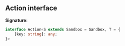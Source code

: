 
## Action interface

**Signature:**

```typescript
interface Action<S extends Sandbox = Sandbox, T = {
    [key: string]: any;
}> 
```

